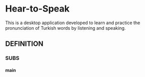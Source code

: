 # Hear-to-Speak
This is a desktop application developed to learn and practice the pronunciation of Turkish words by listening and speaking.

## DEFINITION
### SUBS

#### main
